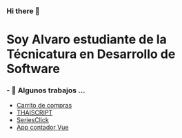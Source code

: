 ### Hi there 👋



<h1 style="">Soy Alvaro estudiante de la Técnicatura en Desarrollo de Software</h1>
<h3>- 🔭 Algunos trabajos ...</h3>
<ul>
  <li><a href="https://carrito-compras-b.netlify.app/">Carrito de compras</a></li>
  <li><a href="https://calm-faloodeh-3283a3.netlify.app">THAISCRIPT</a></li>
  <li><a href="https://seriesclick.netlify.app/">SeriesClick</a></li>
  <li><a href="https://primer-app-vue-alvaro.netlify.app/">App contador Vue</a></li>
</ul>





<!--
**Alvaro-Antonii/Alvaro-Antonii** is a ✨ _special_ ✨ repository because its `README.md` (this file) appears on your GitHub profile.

Here are some ideas to get you started:

- 🔭 I’m currently working on ...
- 🌱 I’m currently learning ...
- 👯 I’m looking to collaborate on ...
- 🤔 I’m looking for help with ...
- 💬 Ask me about ...
- 📫 How to reach me: ...
- 😄 Pronouns: ...
- ⚡ Fun fact: ...
-->
